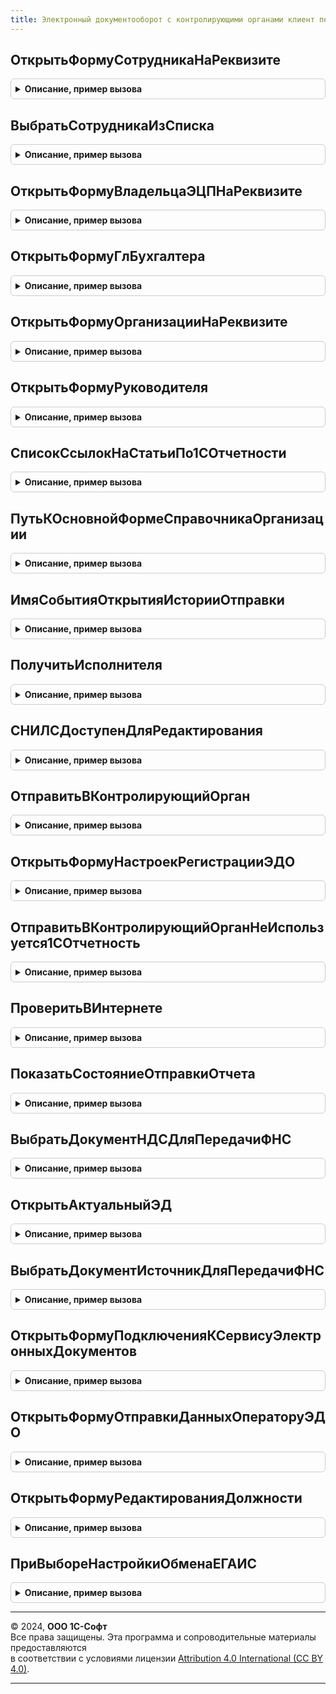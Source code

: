 ```yaml
---
title: Электронный документооборот с контролирующими органами клиент переопределяемый
---
```



## ОткрытьФормуСотрудникаНаРеквизите
<details style="margin: 1em 0; padding: 0.5em; border: 1px solid #ccc; border-radius: 6px;">

<summary style="font-weight: bold; cursor: pointer;">Описание, пример вызова</summary>

```bsl

// Открывает окно сотрудника, позиционируясь на элементе формы,
// значение которого нужно изменить.
//
// Параметры:
//  Сотрудник  - ссылка на элемент справочника см. тип ОпределяемыйТип.СотрудникМакетПенсионногоДела.
//  НаименованиеРеквизита - Строка - параметр позволяет определить, какой на каком элементе формы физического лица
//		необходимо спозиционировать курсор. В самой функции каждому значению данного параметра определен соотвествующей элемент формы физического лица.
//		Возможные варианты значений параметра:
//			СНИЛС
//          АдресРегистрации
//          Телефон
// СтандартнаяОбработка - Булево - если Истина, то переопределяемый метод будет проигнорирован.
//
Процедура ОткрытьФормуСотрудникаНаРеквизите(Сотрудник, НаименованиеРеквизита, СтандартнаяОбработка) Экспорт
```

Пример вызова
```bsl
ЭлектронныйДокументооборотСКонтролирующимиОрганамиКлиентПереопределяемый.ОткрытьФормуСотрудникаНаРеквизите(Сотрудник, НаименованиеРеквизита, СтандартнаяОбработка) 
```
</details>

## ВыбратьСотрудникаИзСписка
<details style="margin: 1em 0; padding: 0.5em; border: 1px solid #ccc; border-radius: 6px;">

<summary style="font-weight: bold; cursor: pointer;">Описание, пример вызова</summary>

```bsl

// Открывает список для выбора сотрудника.
//
// Параметры:
//   ОповещениеОЗавершении - ОписаниеОповещения - задает процедуру, которая будет вызвана после выбора.
//   Сотрудник - ОпределяемыйТип.СотрудникМакетПенсионногоДела - ссылка на сотрудника.
//   Организация - СправочникСсылка.Организация - организация, может использоваться для отбора.
//   ВладелецФормы - ФормаКлиентскогоПриложения - форма, которая будет установлена в качестве владельца списка.
//   СтандартнаяОбработка - Булево - Истина - используется стандартный способ выбора из справочника,
//                                   Ложь - выбор из списка переопределяется.
//
Процедура ВыбратьСотрудникаИзСписка(ОповещениеОЗавершении, Сотрудник, Организация, ВладелецФормы, СтандартнаяОбработка) Экспорт
```

Пример вызова
```bsl
ЭлектронныйДокументооборотСКонтролирующимиОрганамиКлиентПереопределяемый.ВыбратьСотрудникаИзСписка(ОповещениеОЗавершении, Сотрудник, Организация, ВладелецФормы, СтандартнаяОбработка) 
```
</details>

## ОткрытьФормуВладельцаЭЦПНаРеквизите
<details style="margin: 1em 0; padding: 0.5em; border: 1px solid #ccc; border-radius: 6px;">

<summary style="font-weight: bold; cursor: pointer;">Описание, пример вызова</summary>

```bsl

// Открывает окно физического лица, позиционируясь элементе формы физического лица,
// значение которого нужно изменить из мастера подключения к 1С-Отчетности
//
//
// Параметры:
//  СправочникСсылка.ФизическиеЛица  - физическое лицо, форму которого необходимо открыть
//  НаименованиеРеквизита - Строка - параметр позволяет определить, какой на каком элементе формы физического лица
//		необходимо спозиционировать курсор. В самой функции каждому значению данного параметра определен соотвествующей элемент формы физического лица
//		Возможные варианты значений параметра:
//			СНИЛС
//			ФИО
//
Процедура ОткрытьФормуВладельцаЭЦПНаРеквизите(ВладелецЭЦП, НаименованиеРеквизита) Экспорт
```

Пример вызова
```bsl
ЭлектронныйДокументооборотСКонтролирующимиОрганамиКлиентПереопределяемый.ОткрытьФормуВладельцаЭЦПНаРеквизите(ВладелецЭЦП, НаименованиеРеквизита) 
```
</details>

## ОткрытьФормуГлБухгалтера
<details style="margin: 1em 0; padding: 0.5em; border: 1px solid #ccc; border-radius: 6px;">

<summary style="font-weight: bold; cursor: pointer;">Описание, пример вызова</summary>

```bsl

// Открывает форму Главного бухгалтера организации
//
//
// Параметры:
//  СправочникСсылка.Организации - организация, форму главного бухгалтера которой нужно открыть
//
Процедура ОткрытьФормуГлБухгалтера(Организация) Экспорт
```

Пример вызова
```bsl
ЭлектронныйДокументооборотСКонтролирующимиОрганамиКлиентПереопределяемый.ОткрытьФормуГлБухгалтера(Организация) 
```
</details>

## ОткрытьФормуОрганизацииНаРеквизите
<details style="margin: 1em 0; padding: 0.5em; border: 1px solid #ccc; border-radius: 6px;">

<summary style="font-weight: bold; cursor: pointer;">Описание, пример вызова</summary>

```bsl

// Открывает форму Организации, позиционируясь том элементе формы, который нужно изменить из мастера подключения к 1С-Отчетности
//
//
// Параметры:
//  Организация - СправочникСсылка.Организации  - организация, у которой необходимо поменять значение реквизита из мастера
//  НаименованиеРеквизита - Строка - параметр позволяет определить, какой на каком элементе формы организации необходимо спозиционировать курсор.
//		В самой функции каждому значению данного параметра определен соотвествующей элемент формы Организации
//		Возможные варианты значений параметра:
//			КраткоеНаименование
//			ПолноеНаименование
//			ИНН
//			КПП
//			РегНомерПФР
//			РегНомерФСС
//			ДополнительныйКодФСС
//			ОГРН
//
Процедура ОткрытьФормуОрганизацииНаРеквизите(Организация,НаименованиеРеквизита) Экспорт
```

Пример вызова
```bsl
ЭлектронныйДокументооборотСКонтролирующимиОрганамиКлиентПереопределяемый.ОткрытьФормуОрганизацииНаРеквизите(Организация, НаименованиеРеквизита) 
```
</details>

## ОткрытьФормуРуководителя
<details style="margin: 1em 0; padding: 0.5em; border: 1px solid #ccc; border-radius: 6px;">

<summary style="font-weight: bold; cursor: pointer;">Описание, пример вызова</summary>

```bsl

// Открывает форму Руководителя организации
//
//
// Параметры:
//  Организация - СправочникСсылка.Организации - организация, форму руководителя которой нужно открыть
//
Процедура ОткрытьФормуРуководителя(Организация) Экспорт
```

Пример вызова
```bsl
ЭлектронныйДокументооборотСКонтролирующимиОрганамиКлиентПереопределяемый.ОткрытьФормуРуководителя(Организация) 
```
</details>

## СписокСсылокНаСтатьиПо1СОтчетности
<details style="margin: 1em 0; padding: 0.5em; border: 1px solid #ccc; border-radius: 6px;">

<summary style="font-weight: bold; cursor: pointer;">Описание, пример вызова</summary>

```bsl

// Возвращает список из 4х ссылок на статьи по 1С-Отчетности
//
//
// Параметры:
//  Отсутсвуют
//
// Возвращаемое значение:
//  СписокЗначений - список из 4х ссылок на статьи. Значение элемента списка - URL-адрес на статью по 1С-Отчетности,
//		представление элемента списка - пользовательское наименование статьи.
//  	Каждая статья содержит информацию о порядке предоставления отчетности в соотвествующий орган
//
Функция СписокСсылокНаСтатьиПо1СОтчетности() Экспорт
```

Пример вызова
```bsl
Результат = ЭлектронныйДокументооборотСКонтролирующимиОрганамиКлиентПереопределяемый.СписокСсылокНаСтатьиПо1СОтчетности() 
```
</details>

## ПутьКОсновнойФормеСправочникаОрганизации
<details style="margin: 1em 0; padding: 0.5em; border: 1px solid #ccc; border-radius: 6px;">

<summary style="font-weight: bold; cursor: pointer;">Описание, пример вызова</summary>

```bsl

// Возвращает строку - путь к основной форме организации
//
//
// Параметры:
//  Отсутсвуют
//
// Возвращаемое значение:
//  Строка - путь к основной форме справочника организации. Строка вида "Справочник.Организации.Форма.<ИмяФормы>"
//
Функция ПутьКОсновнойФормеСправочникаОрганизации() Экспорт
```

Пример вызова
```bsl
Результат = ЭлектронныйДокументооборотСКонтролирующимиОрганамиКлиентПереопределяемый.ПутьКОсновнойФормеСправочникаОрганизации() 
```
</details>

## ИмяСобытияОткрытияИсторииОтправки
<details style="margin: 1em 0; padding: 0.5em; border: 1px solid #ccc; border-radius: 6px;">

<summary style="font-weight: bold; cursor: pointer;">Описание, пример вызова</summary>

```bsl

// Возвращает имя события, с которым будет срабатывать оповещение для показа истории отправки в контролирующие органы
// документа или элемента справочника в журнале обмена
//
// Параметры
//   Источник  - СправочникСсылка, ДокументСсылка,  - документ или элемент справочника, отправляемый в контролируемые органы
//
// Возвращаемое значение:
//   Строка   - имя события, может принимать одно из следущих значений:
//		- "Показать циклы обмена уведомления", если необходимо открыть форму
//				Обработки.ДокументооборотСКонтролирующимиОрганами.Формы.УправлениеОбменом на закладке ФНС, страница Исходящие уведомления
//		- "Показать циклы обмена отчета ПФР", если необходимо открыть форму
//				Обработки.ДокументооборотСКонтролирующимиОрганами.Формы.УправлениеОбменом на закладке ПФР, страница Отчетность
//		- "Показать циклы обмена отчета статистики", если необходимо открыть форму
//				Обработки.ДокументооборотСКонтролирующимиОрганами.Формы.УправлениеОбменом на закладке Росстат, страница Отчетность
//		- "Показать циклы обмена отчета ЦБ", если необходимо открыть форму
//				Обработки.ДокументооборотСКонтролирующимиОрганами.Формы.УправлениеОбменом на закладке Банк России, страница Отчетность
//		- "Показать циклы обмена", если необходимо открыть форму
//				Обработки.ДокументооборотСКонтролирующимиОрганами.Формы.УправлениеОбменом на закладке ФНС, страница Отчетность
//		- "Показать циклы обмена заявления", если необходимо открыть форму
//				Обработки.ДокументооборотСКонтролирующимиОрганами.Формы.УправлениеОбменом на закладке ФНС, страница Заявления о ввозе товаров
//
Функция ИмяСобытияОткрытияИсторииОтправки(Источник) Экспорт
```

Пример вызова
```bsl
Результат = ЭлектронныйДокументооборотСКонтролирующимиОрганамиКлиентПереопределяемый.ИмяСобытияОткрытияИсторииОтправки(Источник) 
```
</details>

## ПолучитьИсполнителя
<details style="margin: 1em 0; padding: 0.5em; border: 1px solid #ccc; border-radius: 6px;">

<summary style="font-weight: bold; cursor: pointer;">Описание, пример вызова</summary>

```bsl

// Возникает при выборе физического лица - исполнителя в форме настройки подключения к 1С-отчетности.
//
// Параметры:
//   Организация - СправочникСсылка.Организации - Организация, у которой будет выполнен поиск ответственных лиц.
//       Данный параметр необходимо использовать только для исключения руководителя и главного бухгалтера из списка выбора.
//       Руководитель и главный бухгалтер получаются функциями:
//       ЭлектронныйДокументооборотСКонтролирующимиОрганамиВызовСервераПереопределяемый.Руководитель(Организация)
//       и ЭлектронныйДокументооборотСКонтролирующимиОрганамиВызовСервераПереопределяемый.ГлБухгалтер(Организация).
//   ВладелецЭЦП - СправочникСсылка.ФизическиеЛица, Неопределено - Ранее выбранный исполнитель (физическое лицо).
//       Если ссылка заполнена, то рекомендуется спозиционировать список на ссылке при открытии.
//   ВыполняемоеОповещение - ОписаниеОповещения - Обработчик результата выбора физического лица.
//       В качестве результата ожидается ссылка физического лица (СправочникСсылка.ФизическиеЛица).
//
Процедура ПолучитьИсполнителя(Организация, ВладелецЭЦП, ВыполняемоеОповещение) Экспорт
```

Пример вызова
```bsl
ЭлектронныйДокументооборотСКонтролирующимиОрганамиКлиентПереопределяемый.ПолучитьИсполнителя(Организация, ВладелецЭЦП, ВыполняемоеОповещение) 
```
</details>

## СНИЛСДоступенДляРедактирования
<details style="margin: 1em 0; padding: 0.5em; border: 1px solid #ccc; border-radius: 6px;">

<summary style="font-weight: bold; cursor: pointer;">Описание, пример вызова</summary>

```bsl

// Функция определяет, доступна ли для текущего пользователя возможность интерактивного редактирования
// поля СНИЛС в карточке Физ лица, которое передано в качестве параметра функции
// с учетом всех прав, функциональных опции и прочих ограничений
//
// Параметры
//  ФизЛицо  - Справочники.ФизическиеЛица - Физичекое лицо, для которого определяется возможность редактирования СНИЛСа
//
// Возвращаемое значение:
//   Булево   - Истина, если интерактирвное редактирование возможно, Ложь - в противном случае
//
Функция СНИЛСДоступенДляРедактирования(ФизЛицо) Экспорт
```

Пример вызова
```bsl
Результат = ЭлектронныйДокументооборотСКонтролирующимиОрганамиКлиентПереопределяемый.СНИЛСДоступенДляРедактирования(ФизЛицо) 
```
</details>

## ОтправитьВКонтролирующийОрган
<details style="margin: 1em 0; padding: 0.5em; border: 1px solid #ccc; border-radius: 6px;">

<summary style="font-weight: bold; cursor: pointer;">Описание, пример вызова</summary>

```bsl

// Процедура выполняет отправку документа или отчета в контролирующий орган
//
// Параметры
//  Ссылка  					- СправочникСсылка, ДокументСсылка - Документ или элемент справочника, который отправляется в контролирующий орган
//  ВидКонтролирующегоОргана  - Перечисление.ТипыКонтролирующихОрганов - Вид контролирующего Органа, в который выполняется отправка
//  КодКонтролирующегоОргана  - Строка - Код контролирующего органа, в который выполняется отправка
//  СтандартнаяОбработка  - Булево - Определяет, должна ли выполняться стандартная отправка в контролирующий орган или отправка должна быть переопределена.
// 		Если СтандартнаяОбработка = Ложь, то будет выполняться отправка в данной процедуре, а стандартная отправка выполняться не будет
//
Процедура ОтправитьВКонтролирующийОрган(Ссылка, ВидКонтролирующегоОргана, КодКонтролирующегоОргана, СтандартнаяОбработка) Экспорт
```

Пример вызова
```bsl
ЭлектронныйДокументооборотСКонтролирующимиОрганамиКлиентПереопределяемый.ОтправитьВКонтролирующийОрган(Ссылка, ВидКонтролирующегоОргана, КодКонтролирующегоОргана, СтандартнаяОбработка) 
```
</details>

## ОткрытьФормуНастроекРегистрацииЭДО
<details style="margin: 1em 0; padding: 0.5em; border: 1px solid #ccc; border-radius: 6px;">

<summary style="font-weight: bold; cursor: pointer;">Описание, пример вызова</summary>

```bsl

// Открывает форму настроек регистрации ЭДО
//
// Параметры:
//  Настройки				 - Строка - Данные, которыми будет заполнена форма
//  ВыполняемоеОповещение	 - ОписаниеОповещения - Оповещение, которое будет выполнено после закрытия формы.
//
// Пример:
//   ОбменСКонтрагентамиКлиент.ОткрытьФормуНастроекРегистрацииЭДО(Настройки, ВыполняемоеОповещение);
//
Процедура ОткрытьФормуНастроекРегистрацииЭДО(Настройки, ВыполняемоеОповещение) Экспорт
```

Пример вызова
```bsl
ЭлектронныйДокументооборотСКонтролирующимиОрганамиКлиентПереопределяемый.ОткрытьФормуНастроекРегистрацииЭДО(Настройки, ВыполняемоеОповещение) 
```
</details>

## ОтправитьВКонтролирующийОрганНеИспользуется1СОтчетность
<details style="margin: 1em 0; padding: 0.5em; border: 1px solid #ccc; border-radius: 6px;">

<summary style="font-weight: bold; cursor: pointer;">Описание, пример вызова</summary>

```bsl

// Процедура выполняет отправку регламентированного отчета в контролирующий орган не через "1С-Отчетность"
//
// Параметры
//  Ссылка - ДокументСсылка            - Документ, который отправляется в контролирующий орган;
//  КонтролирующийОрган - Строка       - Наименование контролирующего органа в который выполняется отправка;
//  Форма - ФормаКлиентскогоПриложения - Форма, из которой который выполняется отправка;
//  ЭтоОтправкаИзФормыОтчетность       - Булево - Истина, если отправка выполняется из формы "1С-отчетность";
//  ДанныеОтчета - Структура           - Структура содержит данные выгрузки регламентированного отчета:
// * ТекстВыгрузки          - Строка - Текст выгрузки отчета или адрес во временном хранилище,
// * ИмяФайлаВыгрузки       - Строка - Имя файла выгрузки,
// * КодировкаФайлаВыгрузки - Строка - Кодировка файла выгрузки,
// * ТипФайлаВыгрузки       - Строка - Зарезервировано для выгрузки комплекта файлов.
//
// Пример реализации:
//
//  	Если ИнтеграцияСБанкамиВызовСервера.ОтправитьОбъектРегламентированнойОтчетности(Ссылка, ДанныеОтчета) Тогда
//  		ОповеститьОбИзменении(Ссылка);
//  	КонецЕсли;
//
//
Процедура ОтправитьВКонтролирующийОрганНеИспользуется1СОтчетность( Экспорт
```

Пример вызова
```bsl
ЭлектронныйДокументооборотСКонтролирующимиОрганамиКлиентПереопределяемый.ОтправитьВКонтролирующийОрганНеИспользуется1СОтчетность();
```
</details>

## ПроверитьВИнтернете
<details style="margin: 1em 0; padding: 0.5em; border: 1px solid #ccc; border-radius: 6px;">

<summary style="font-weight: bold; cursor: pointer;">Описание, пример вызова</summary>

```bsl

// Процедура выполняет проверку в интернете документа или отчета
//
// Параметры
//  Ссылка  - СправочникСсылка, ДокументСсылка - Документ или элемент справочника, который проверяется в интернете
//  СтандартнаяОбработка  - Булево - Определяет, должна ли выполняться стандартная проверка в интернете или проверка должна быть переопределена.
// 		Если СтандартнаяОбработка = Ложь, то будет выполняться проверка в данной процедуре, а стандартная проверка в интернете выполняться не будет
//
Процедура ПроверитьВИнтернете(Ссылка, СтандартнаяОбработка) Экспорт
```

Пример вызова
```bsl
ЭлектронныйДокументооборотСКонтролирующимиОрганамиКлиентПереопределяемый.ПроверитьВИнтернете(Ссылка, СтандартнаяОбработка) 
```
</details>

## ПоказатьСостояниеОтправкиОтчета
<details style="margin: 1em 0; padding: 0.5em; border: 1px solid #ccc; border-radius: 6px;">

<summary style="font-weight: bold; cursor: pointer;">Описание, пример вызова</summary>

```bsl

// Процедура показывает форму состояния отправки для объекта, отправляемого в контролирующие органы
//
// Параметры
//  Ссылка  - СправочникСсылка, ДокументСсылка - Документ или элемент справочника, для которого будет отображено состояние отправки
//  СтандартнаяОбработка  - Булево - Определяет, должна ли отображаться форма состояния отправки, входящая в БРО или нет
// 		Если СтандартнаяОбработка = Ложь, то форма, входящая в БРО отображаться не будет
//
Процедура ПоказатьСостояниеОтправкиОтчета(Ссылка, СтандартнаяОбработка) Экспорт
```

Пример вызова
```bsl
ЭлектронныйДокументооборотСКонтролирующимиОрганамиКлиентПереопределяемый.ПоказатьСостояниеОтправкиОтчета(Ссылка, СтандартнаяОбработка) 
```
</details>

## ВыбратьДокументНДСДляПередачиФНС
<details style="margin: 1em 0; padding: 0.5em; border: 1px solid #ccc; border-radius: 6px;">

<summary style="font-weight: bold; cursor: pointer;">Описание, пример вызова</summary>

```bsl

// Заполняется при наличии в конфигурации документов библиотеки БРУ:
// Открывает форму выбора документов НДС, в качестве описания оповещения при открытии формы выбора используется ОписаниеОповещения, передаваемое в параметрах процедуры.
//
// Параметры процедуры:
//	(обязательный) ОписаниеОповещения	- ОписаниеОповещения
//	(необязательный) ПараметрыОтбора	- Структура, задает начальные значения отборов.
//		Поля структуры:
// 			(необязательный) Организация	- СправочникСсылка.Организации
// Пример:
// УчетНДСКлиент.ВыбратьДокументНДСДляПередачиФНС(ОписаниеОповещения, ПараметрыОтбора);
//
Процедура ВыбратьДокументНДСДляПередачиФНС(ОписаниеОповещения, ПараметрыОтбора = Неопределено) Экспорт
```

Пример вызова
```bsl
ЭлектронныйДокументооборотСКонтролирующимиОрганамиКлиентПереопределяемый.ВыбратьДокументНДСДляПередачиФНС(ОписаниеОповещения, ПараметрыОтбора);
```
</details>

## ОткрытьАктуальныйЭД
<details style="margin: 1em 0; padding: 0.5em; border: 1px solid #ccc; border-radius: 6px;">

<summary style="font-weight: bold; cursor: pointer;">Описание, пример вызова</summary>

```bsl

// Заполняется при наличии в конфигурации библиотеки БЭД:
//
// Параметры:
//  ДокументИБСсылка - ссылка на документ ИБ;
//
// Пример:
// ЭлектронныеДокументыКлиент.ОткрытьАктуальныйЭД(ДокументИБСсылка);
//
Процедура ОткрытьАктуальныйЭД(ДокументИБСсылка) Экспорт
```

Пример вызова
```bsl
ЭлектронныйДокументооборотСКонтролирующимиОрганамиКлиентПереопределяемый.ОткрытьАктуальныйЭД(ДокументИБСсылка) 
```
</details>

## ВыбратьДокументИсточникДляПередачиФНС
<details style="margin: 1em 0; padding: 0.5em; border: 1px solid #ccc; border-radius: 6px;">

<summary style="font-weight: bold; cursor: pointer;">Описание, пример вызова</summary>

```bsl

// Процедура выполняет открытие формы выбора для типа (документ или справочник), указанного в параметре Тип.
// При этом, если указана Ссылка, то в форме выбора строка с указанным элементом должна стать текущей.
// Если передана организация, то в списке выбора должен быть наложен отбор по организации.
// В форме выбора пользователь выбирает ссылку и затем информация об этой ссылке должна быть передана в процедуру,
// указанную в параметре ВыполняемоеОповещение.
//
// Параметры:
//  Тип                   - Тип - один из типов, входящий в ОпределяемыйТип.ИсточникДокументаПоТребованиюФНСБРО,
//                          для которого нужно открыть список выбора.
//  Ссылка                - ОпределяемыйТип.ИсточникДокументаПоТребованиюФНСБРО - если указана, то в форме выбора
//						    курсор должен быть на данной ссылке.
//  Организация           - Справочники.Организации, Неопределено - организация, по которой должен быть выполнен
//							отбор в форме выбора, если она задана.
//  ВыполняемоеОповещение - ОписаниеОповещения - в оповещении указано, какой процедуре должен быть передан
//							результат выбора.
//  СтандартнаяОбработка  - Булево - если содержимое процедуры переопределено, то СтандартнаяОбработка должна
//							быть установлена в Ложь;
//
// Возвращаемое значение:
//  В процедуру, указанную в параметре ВыполняемоеОповещение, должен быть передан результат выбора, который имеет тип
//  Структура со следующими полями:
//    * Ссылка - ОпределяемыйТип.ИсточникДокументаПоТребованиюФНСБРО - ссылка на выбранный документ или элемент
//				 справочника
//    * Описание - Строка - наименование, реквизиты или иные индивидуализирующие признаки документа,
//				   длина до 1000 символов. В качестве описания можно передавать вид документа, номер и дату, например,
//		 	       "Счет-фактура выданный 1234 от 12.01.2017 г.". Также дополнительно можно передавать любые другие
//				   сведения.
//    * Основание - Строка - наименование, реквизиты или иные индивидуализирующие признаки документа-основания,
//					длина до 1000 символов. Документ-основание - это договор, заказ-наряд, счет на оплату,
//					заявка покупателя или иной первичный документ, подтверждающий возникновение договорных
//					отношений между участниками сделки. В качестве описания можно передавать вид документа,
//					номер и дату, например, "Счет на оплату 1234 от 12.01.2017 г.". Также дополнительно можно
//					передавать любые другие сведения. Если документ-основание отсутствует, то в данном поле
//					возвращать пустую строку.
//
// Пример реализации:
//  СтандартнаяОбработка = Ложь;
//  ИмяФормы = ПолучитьИмяФормыОбъктаДляПередачиФНС(Тип);
//  Если ИмяФормы = Неопределено Тогда
//  	ТекстПредупреждения = НСтр("ru = 'Не удалось открыть форму выбора'");
//  	ПоказатьПредупреждение(, ТекстПредупреждения);
//  	Возврат;
//  КонецЕсли;
//  ЗначениеОтбора = Новый Структура("Организация", Организация);
//  ПараметрыФормы = Новый Структура("Отбор", ЗначениеОтбора);
//  ДополнительныеПараметры = Новый Структура();
//  ДополнительныеПараметры.Вставить("ВыполняемоеОповещение", ВыполняемоеОповещение);
//  ОписаниеОповещения = Новый ОписаниеОповещения(
//   "ВыбратьДокументИсточникДляПередачиФНСЗавершение",
//   ЭтотОбъект,
//   ДополнительныеПараметры);
//  ОткрытьФорму(ИмяФормы, ПараметрыФормы, , , , , ОписаниеОповещения, РежимОткрытияОкнаФормы.БлокироватьОкноВладельца);
//
Процедура ВыбратьДокументИсточникДляПередачиФНС(Тип, Ссылка, Организация, ВыполняемоеОповещение, Экспорт
```

Пример вызова
```bsl
ЭлектронныйДокументооборотСКонтролирующимиОрганамиКлиентПереопределяемый.ВыбратьДокументИсточникДляПередачиФНС(Тип, Ссылка, Организация, ВыполняемоеОповещение, );
```
</details>

## ОткрытьФормуПодключенияКСервисуЭлектронныхДокументов
<details style="margin: 1em 0; padding: 0.5em; border: 1px solid #ccc; border-radius: 6px;">

<summary style="font-weight: bold; cursor: pointer;">Описание, пример вызова</summary>

```bsl

// Заполняется при наличии в конфигурации библиотеки БЭД:
// Открывает форму подключения к сервису электронных документов
//
// Параметры:
//  ОрганизацияСсылка - СправочникСсылка.Организации
//  ДополнительныеПараметры - структура
//  ОбработчикЗакрытияФормы - ОписаниеОповещения
//
// Пример для версии БЭД 1.2.6 и ниже:
//	ЭлектронныеДокументыКлиент.ПредложениеОформитьЗаявлениеНаПодключение(Неопределено, ОрганизацияСсылка);
//
// Пример для версии БЭД 1.2.7 и выше до версии БЭД 1.3.1 (не включительно):
//	ЭлектронныеДокументыКлиент.ПредложениеОформитьЗаявлениеНаПодключение(Неопределено, ОрганизацияСсылка, ДополнительныеПараметры);
//
// Пример для версии БЭД 1.3.1 (включительно) и выше:
//	ЭлектронныеДокументыКлиент.ПредложениеОформитьЗаявлениеНаПодключение(Неопределено, ОрганизацияСсылка, ДополнительныеПараметры, ОбработчикЗакрытияФормы);
//
Процедура ОткрытьФормуПодключенияКСервисуЭлектронныхДокументов(ОрганизацияСсылка, ДополнительныеПараметры, ОбработчикЗакрытияФормы) Экспорт
```

Пример вызова
```bsl
ЭлектронныйДокументооборотСКонтролирующимиОрганамиКлиентПереопределяемый.ОткрытьФормуПодключенияКСервисуЭлектронныхДокументов(ОрганизацияСсылка, ДополнительныеПараметры, ОбработчикЗакрытияФормы) 
```
</details>

## ОткрытьФормуОтправкиДанныхОператоруЭДО
<details style="margin: 1em 0; padding: 0.5em; border: 1px solid #ccc; border-radius: 6px;">

<summary style="font-weight: bold; cursor: pointer;">Описание, пример вызова</summary>

```bsl

// Открывает форму отправки данных оператору электронных документов
//
// Параметры:
//  Настройки - Строка - Настройки для отправки данных оператору ЭДО
//  Сертификат - СертификатКриптографии, Неопределено - Для заявления на подключение - Неопределено, для вторичного заявления - Сертификат
//  ВыполняемоеОповещение - ОписаниеОповещения - Оповещение, которое будет выполнено после закрытия формы отправки
//
//
// Пример:
//   ОбменСКонтрагентамиКлиент.ОткрытьФормуОтправкиДанныхОператоруЭДО(Настройки, Сертификат, ВыполняемоеОповещение);
//
Процедура ОткрытьФормуОтправкиДанныхОператоруЭДО(Настройки, Сертификат, ВыполняемоеОповещение) Экспорт
```

Пример вызова
```bsl
ЭлектронныйДокументооборотСКонтролирующимиОрганамиКлиентПереопределяемый.ОткрытьФормуОтправкиДанныхОператоруЭДО(Настройки, Сертификат, ВыполняемоеОповещение) 
```
</details>

## ОткрытьФормуРедактированияДолжности
<details style="margin: 1em 0; padding: 0.5em; border: 1px solid #ccc; border-radius: 6px;">

<summary style="font-weight: bold; cursor: pointer;">Описание, пример вызова</summary>

```bsl

// Открывает форму редактирования должности, т.е. место где, в базе можно отредактировать должность, например,
// карточку ответственных лиц или карточку сотрудника.
// При этом саму указанную должность возвращать не надо. Она будет получена одним из следующих способов:
// - Для руководителя или бухгалтера методом РегламентированнаяОтчетностьПереопределяемый.ПолучитьСведенияОбОрганизации (поля ДолжностьРук, ДолжностьБух)
// - Для др. сотрудника методом ЭлектронныйДокументооборотСКонтролирующимиОрганамиВызовСервераПереопределяемый.ПолучитьДанныеИсполнителя
//
// Параметры:
//  Организация				 - СправочникСсылка.Организации - организация, в которой работает данное лицо
//  ФизЛицо					 - СправочникСсылка.ФизическиеЛица - физ. лицо, для которого надо задать должность
//  ОбработчикЗакрытияФормы	 - ОписаниеОповещения - процедура, в которую вызвать по завершении.
//
// Пример:
//  ПараметрыФормы = Новый Структура;
//  ПараметрыФормы.Вставить("Организация", Организация);
//  ПараметрыФормы.Вставить("ФизЛицо", ФизЛицо);
//  ОткрытьФорму("Справочник.ФизическиеЛица.Форма.ФормаЭлемента", ПараметрыФормы);
//
Процедура ОткрытьФормуРедактированияДолжности(Организация, ФизЛицо, ОбработчикЗакрытияФормы) Экспорт
```

Пример вызова
```bsl
ЭлектронныйДокументооборотСКонтролирующимиОрганамиКлиентПереопределяемый.ОткрытьФормуРедактированияДолжности(Организация, ФизЛицо, ОбработчикЗакрытияФормы) 
```
</details>

## ПриВыбореНастройкиОбменаЕГАИС
<details style="margin: 1em 0; padding: 0.5em; border: 1px solid #ccc; border-radius: 6px;">

<summary style="font-weight: bold; cursor: pointer;">Описание, пример вызова</summary>

```bsl

// Предназначена для возможности подмены формы выбора настроек обмена ЕГАИС, реализованной в БРО.
//
// Параметры:
//  ОбработчикЗакрытияФормы 	- ОписаниеОповещения - процедура, которую вызвать по завершении,
//								если СтандартнаяОбработка возвращена Ложь
//    Результат - Структура или ЭлементСпискаЗначений:
//      * Значение - Структура:
//        ** АдресУТМ 		- Строка,
//        ** ПортУТМ 		- Число,
//        ** Таймаут 		- Число,
//        ** ОбменНаСервере - Булево,
//  Организация 				- СправочникСсылка.Организации - организация, для которой выполняется настройка,
//								может игнорироваться с показом всех доступных настроек.
//  СтандартнаяОбработка 		- Булево - установить в Ложь в случае реализации формы выбора,
//								а при значении Истина далее будет вызвана форма выбора настроек обмена ЕГАИС, реализованная в БРО.
Процедура ПриВыбореНастройкиОбменаЕГАИС(ОбработчикЗакрытияФормы, Организация, СтандартнаяОбработка) Экспорт
```

Пример вызова
```bsl
ЭлектронныйДокументооборотСКонтролирующимиОрганамиКлиентПереопределяемый.ПриВыбореНастройкиОбменаЕГАИС(ОбработчикЗакрытияФормы, Организация, СтандартнаяОбработка) 
```
</details>

---

© 2024, **ООО 1С-Софт**  
Все права защищены. Эта программа и сопроводительные материалы предоставляются  
в соответствии с условиями лицензии [Attribution 4.0 International (CC BY 4.0)](https://creativecommons.org/licenses/by/4.0/legalcode).

---
